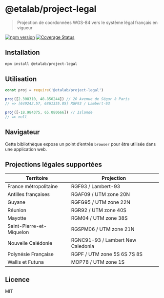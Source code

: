# @etalab/project-legal

> Projection de coordonnées WGS-84 vers le système légal français en vigueur

[![npm version](https://img.shields.io/npm/v/@etalab/project-legal.svg)](https://www.npmjs.com/package/@etalab/project-legal) [![Coverage Status](https://coveralls.io/repos/github/etalab/project-legal/badge.svg?branch=master)](https://coveralls.io/github/etalab/project-legal?branch=master)

## Installation

```bash
npm install @etalab/project-legal
```

## Utilisation

```js
const proj = require('@etalab/project-legal')

proj([2.308310, 48.850244]) // 20 Avenue de Ségur à Paris
// => [649242.57, 6861355.85] RGF93 / Lambert-93

proj([-18.984375, 65.080666]) // Islande
// => null
```

## Navigateur

Cette bibliothèque expose un point d’entrée `browser` pour être utilisée dans une application web.

## Projections légales supportées

| Territoire | Projection |
| ----- | ----- |
| France métropolitaine | RGF93 / Lambert-93 |
| Antilles françaises | RGAF09 / UTM zone 20N |
| Guyane | RGFG95 / UTM zone 22N |
| Réunion | RGR92 / UTM zone 40S |
| Mayotte | RGM04 / UTM zone 38S |
| Saint-Pierre-et-Miquelon | RGSPM06 / UTM zone 21N |
| Nouvelle Calédonie | RGNC91-93 / Lambert New Caledonia |
| Polynésie Française | RGPF / UTM zone 5S 6S 7S 8S |
| Wallis et Futuna | MOP78 / UTM zone 1S |

## Licence

MIT
